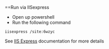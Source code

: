 ==Run via IISexpress
* Open up powershell
* Run the following command
```
iisexpress /site:6wzyc
```
See [IIS Express](http://www.iis.net/learn/extensions/using-iis-express/running-iis-express-from-the-command-line) documentation for more details